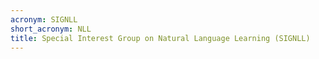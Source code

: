 ```yaml
---
acronym: SIGNLL
short_acronym: NLL
title: Special Interest Group on Natural Language Learning (SIGNLL)
---
```

